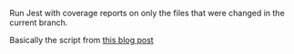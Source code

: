 Run Jest with coverage reports on only the files that were changed in the
current branch.

Basically the script from [this blog post](https://medium.com/@stipsan/best-kept-jest-secret-testing-only-changed-files-with-coverage-reports-3affc8b4d30f)
